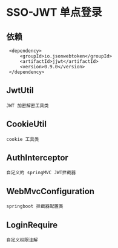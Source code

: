 # SSO-JWT 单点登录
## 依赖
~~~
 <dependency>
     <groupId>io.jsonwebtoken</groupId>
     <artifactId>jjwt</artifactId>
     <version>0.9.0</version>
 </dependency>
~~~

## JwtUtil
    JWT 加密解密工具类
## CookieUtil
    cookie 工具类
## AuthInterceptor
    自定义的 springMVC JWT拦截器
## WebMvcConfiguration
    springboot 拦截器配置类
## LoginRequire
    自定义权限注解
